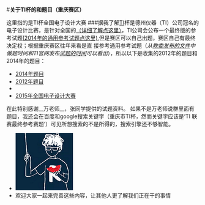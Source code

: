 
#**关于TI杯的和题目（重庆赛区）**

这里指的是TI杯全国电子设计大赛
###据我了解[TI](http://www.deyisupport.com/universityprogram/default.aspx)杯是德州仪器（TI）公司冠名的电子设计比赛，是针对全国的[（详细了解点这里）](http://www.deyisupport.com/universityprogram/w/contests/513.2014ti.aspx)，TI公司会公布一个最终版的参考试题[(2014年的通用参考试题点这里)](http://www.deyisupport.com/universityprogram/b/announcements/archive/2014/08/12/51794.aspx),但是赛区可以自己出题，赛区自己有最终决定权；根据重庆赛区往年来看是直
接参考通用参考试题（*从[教委发布的文件](http://www.jlpjw.gov.cn/GuestBook/sjwj/sjwj/2014/05/1703054407.html)中做题时间和TI官网发布[试题的时间](http://www.deyisupport.com/universityprogram/b/announcements/archive/2014/08/12/51794.aspx)可以看出*），所以以下是收集的2012年的题目和2014年的题目：
* [2014年题目](https://raw.githubusercontent.com/afshare/Competition-to-collect/master/2014%20TI%20%E8%81%94%E8%B5%9B%E6%9C%80%E7%BB%88%E5%8F%82%E8%80%83%E8%B5%9B%E9%A2%98.zip)
* [2012年题目](https://github.com/afshare/Competition-to-collect/blob/master/2012%E6%9C%80%E7%BB%88%E5%8F%82%E8%80%83%E8%AF%95%E9%A2%98.zip?raw=true)
* 
* [2015年全国电子设计大赛](https://raw.githubusercontent.com/afshare/Competition-to-collect/master/2015%E5%85%A8%E5%9B%BD%E5%A4%A7%E5%AD%A6%E7%94%9F%E7%94%B5%E5%AD%90%E8%AE%BE%E8%AE%A1%E7%AB%9E%E8%B5%9B.zip)

在此特别感谢__万老师__，张同学提供的试题资料。
如果不是万老师说群里面有题目，我还会在百度和google搜索关键字（重庆市TI杯，然而关键字应该是‘TI 联赛最终参考赛题’）可见所想搜索的不是所得的，搜索引擎还不够智能。
* ![myicon](https://github.com/afshare/Competition-to-collect/blob/master/changeR1-v2-150px.png)
* 欢迎大家一起来完善这些内容，让其他人更了解我们正在干的事情
